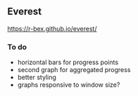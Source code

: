 ## Everest

https://r-bex.github.io/everest/

### To do

- horizontal bars for progress points
- second graph for aggregated progress
- better styling
- graphs responsive to window size?